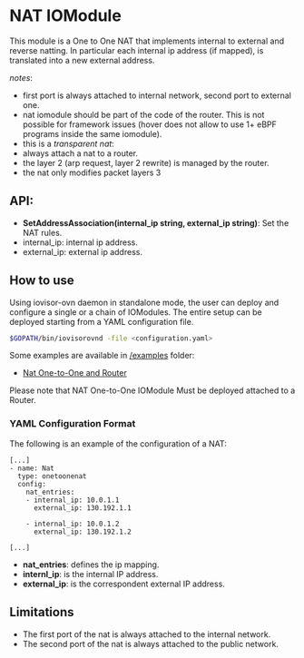 # NAT IOModule

This module is a One to One NAT that implements internal to external and reverse natting.
In particular each internal ip address (if mapped), is translated into a new external address.

*notes*:
  * first port is always attached to internal network, second port to external one.
  * nat iomodule should be part of the code of the router. This is not possible for framework issues (hover does not allow to use 1+ eBPF programs inside the same iomodule).
  * this is a *transparent nat*:
   * always attach a nat to a router.
   * the layer 2 (arp request, layer 2 rewrite) is managed by the router.
   * the nat only modifies packet layers 3   

## API:

  * **SetAddressAssociation(internal_ip string, external_ip string)**: Set the NAT rules.
  * internal_ip: internal ip address.
  * external_ip: external ip address.


## How to use

Using iovisor-ovn daemon in standalone mode, the user can deploy and configure a single or a chain of IOModules.
The entire setup can be deployed starting from a YAML configuration file.

```bash
$GOPATH/bin/iovisorovnd -file <configuration.yaml>
```

Some examples are available in [/examples](./../../examples/) folder:
  * [Nat One-to-One and Router](./../../examples/nat-one-to-one_router/)

Please note that NAT One-to-One IOModule Must be deployed attached to a Router.

### YAML Configuration Format

The following is an example of the configuration of a NAT:
```
[...]
- name: Nat
  type: onetoonenat
  config:
    nat_entries:
    - internal_ip: 10.0.1.1
      external_ip: 130.192.1.1

    - internal_ip: 10.0.1.2
      external_ip: 130.192.1.2

[...]
```

  * **nat_entries**: defines the ip mapping.
  * **internl_ip**: is the internal IP address.
  * **external_ip**: is the correspondent external IP address.

## Limitations

  * The first port of the nat is always attached to the internal network.
  * The second port of the nat is always attached to the public network.
